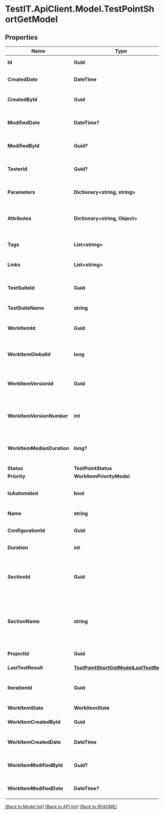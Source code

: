 # TestIT.ApiClient.Model.TestPointShortGetModel

## Properties

Name | Type | Description | Notes
------------ | ------------- | ------------- | -------------
**Id** | **Guid** | Unique ID of the test point | 
**CreatedDate** | **DateTime** | Creation date of the test point | 
**CreatedById** | **Guid** | Unique ID of the test point creator | 
**ModifiedDate** | **DateTime?** | Last modification date of the test point | [optional] 
**ModifiedById** | **Guid?** | Unique ID of the test point last editor | [optional] 
**TesterId** | **Guid?** | Unique ID of the test point assigned user | [optional] 
**Parameters** | **Dictionary&lt;string, string&gt;** | Collection of the test point parameters | [optional] 
**Attributes** | **Dictionary&lt;string, Object&gt;** | Collection of attributes of work item the test point represents | 
**Tags** | **List&lt;string&gt;** | Collection of the test point tags | 
**Links** | **List&lt;string&gt;** | Collection of the test point links | 
**TestSuiteId** | **Guid** | Unique ID of test suite the test point assigned to | 
**TestSuiteName** | **string** | Name of the test suite | 
**WorkItemId** | **Guid** | Unique ID of work item the test point represents | 
**WorkItemGlobalId** | **long** | Global ID of work item the test point represents | 
**WorkItemVersionId** | **Guid** | Unique ID of work item version the test point represents | 
**WorkItemVersionNumber** | **int** | Number of work item version the test point represents | 
**WorkItemMedianDuration** | **long?** | Median duration of work item the test point represents | [optional] 
**Status** | **TestPointStatus** |  | 
**Priority** | **WorkItemPriorityModel** |  | 
**IsAutomated** | **bool** | Indicates if the test point represents an autotest | 
**Name** | **string** | Name of the test point | 
**ConfigurationId** | **Guid** | Unique ID of the test point configuration | 
**Duration** | **int** | Duration of the test point | 
**SectionId** | **Guid** | Unique ID of section where work item the test point represents is located | 
**SectionName** | **string** | Name of section where work item the test point represents is located | [optional] 
**ProjectId** | **Guid** | Unique ID of the test point project | 
**LastTestResult** | [**TestPointShortGetModelLastTestResult**](TestPointShortGetModelLastTestResult.md) |  | 
**IterationId** | **Guid** | Unique ID of work item iteration the test point represents | 
**WorkItemState** | **WorkItemState** |  | 
**WorkItemCreatedById** | **Guid** | Unique ID of the work item creator | 
**WorkItemCreatedDate** | **DateTime** | Creation date of work item | 
**WorkItemModifiedById** | **Guid?** | Unique ID of the work item last editor | [optional] 
**WorkItemModifiedDate** | **DateTime?** | Modified date of work item | [optional] 

[[Back to Model list]](../README.md#documentation-for-models) [[Back to API list]](../README.md#documentation-for-api-endpoints) [[Back to README]](../README.md)

